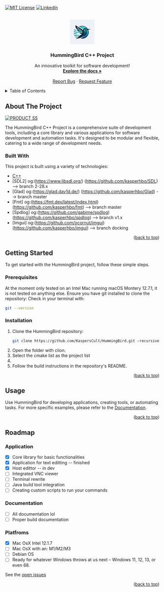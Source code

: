 <a name="readme-top"></a>

<!-- PROJECT SHIELDS -->
[![MIT License][license-shield]][license-url]
[![LinkedIn][linkedin-shield]][linkedin-url]

<!-- PROJECT LOGO -->
<br />
<div align="center">
  <a href="https://github.com/KaspersCult/HummingBird">
    <img src="Assets/Textures/logo.png" alt="Logo" width="80" height="80">
  </a>

  <h3 align="center">HummingBird C++ Project</h3>

  <p align="center">
    An innovative toolkit for software development! 
    <br />
    <a href="https://github.com/KaspersCult/HummingBird"><strong>Explore the docs »</strong></a>
    <br />
    <br />
    <!-- <a href="https://github.com/KaspersCult/HummingBird">View Demo</a>
    · -->
    <a href="https://github.com/KaspersCult/HummingBird/issues">Report Bug</a>
    ·
    <a href="https://github.com/KaspersCult/HummingBird/issues">Request Feature</a>
  </p>
</div>

<!-- TABLE OF CONTENTS -->
<details>
  <summary>Table of Contents</summary>
  <ol>
    <li>
      <a href="#about-the-project">About The Project</a>
      <ul>
        <li><a href="#built-with">Built With</a></li>
      </ul>
    </li>
    <li>
      <a href="#getting-started">Getting Started</a>
      <ul>
        <li><a href="#prerequisites">Prerequisites</a></li>
        <li><a href="#installation">Installation</a></li>
      </ul>
    </li>
    <li><a href="#usage">Usage</a></li>
    <li><a href="#roadmap">Roadmap</a></li>
    <li><a href="#contributing">Contributing</a></li>
    <li><a href="#license">License</a></li>
    <li><a href="#contact">Contact</a></li>
    <li><a href="#acknowledgments">Acknowledgments</a></li>
  </ol>
</details>

<!-- ABOUT THE PROJECT -->
## About The Project

[![PRODUCT SS][product-screenshot]](https://github.com/KaspersCult/HummingBird)

The HummingBird C++ Project is a comprehensive suite of development tools, including a core library and various applications for software development and automation tasks. It's designed to be modular and flexible, catering to a wide range of development needs.

### Built With

This project is built using a variety of technologies:

* [C++](https://www.cplusplus.com/)                  
* [SDL2]    og:(https://www.libsdl.org/)            (https://github.com/kasperhbo/SDL)     --> branch 2-28.x
* [Glad]    og:(https://glad.dav1d.de/)             (https://github.com/kasperhbo/Glad)    --> branch master
* [Fmt]     og:(https://fmt.dev/latest/index.html)  (https://github.com/kasperhbo/fmt)     --> branch master
* [Spdlog]  og:(https://github.com/gabime/spdlog)   (https://github.com/kasperhbo/spdlog)  --> branch v1.x
* [Imgui]   og:(https://github.com/ocornut/imgui)   (https://github.com/kasperhbo/imgui)   --> branch docking

<p align="right">(<a href="#readme-top">back to top</a>)</p>

<!-- GETTING STARTED -->
## Getting Started

To get started with the HummingBird project, follow these simple steps.

### Prerequisites
At the moment only tested on an Intel Mac running macOS Montery 12.7.1, it is not tested on anything else.
Ensure you have git installed to clone the repository:
Check in your terminal with:
```sh
git --version
```

### Installation

1. Clone the HummingBird repository:
   ```sh
   git clone https://github.com/KaspersCult/HummingBird.git —recursive
   ```
2. Open the folder with clion.
3. Select the cmake list as the project list
4. 
5. Follow the build instructions in the repository's README.

<p align="right">(<a href="#readme-top">back to top</a>)</p>

<!-- USAGE EXAMPLES -->
## Usage

Use HummingBird for developing applications, creating tools, or automating tasks. For more specific examples, please refer to the [Documentation](https://github.com/KaspersCult/HummingBird).

<p align="right">(<a href="#readme-top">back to top</a>)</p>

<!-- ROADMAP -->
## Roadmap

### Application
- [x] Core library for basic functionalities
- [x] Application for text editting -- finished
- [x] Host edittor -- in dev
- [ ] Integrated VNC viewer
- [ ] Terminal rewrite
- [ ] Java build tool integration
- [ ] Creating custom scripts to run your commands

### Documentation
- [ ] All documentation lol
- [ ] Proper build documentation

### Platfroms
- [x] Mac OsX Intel 12.1.7
- [ ] Mac OsX with an: M1/M2/M3
- [ ] Debian OS
- [ ] Ready for whatever Windows throws at us next – Windows 11, 12, 13, or even 68.

See the [open issues](https://github.com/KaspersCult/HummingBird/issues)

<p align="right">(<a href="#readme-top">back to top</a>)</p>


<!-- MARKDOWN LINKS & IMAGES -->
<!-- https://www.markdownguide.org/basic-syntax/#reference-style-links -->
[contributors-shield]: https://img.shields.io/github/contributors/othneildrew/Best-README-Template.svg?style=for-the-badge
[forks-shield]: https://img.shields.io/github/forks/othneildrew/Best-README-Template.svg?style=for-the-badge
[stars-shield]: https://img.shields.io/github/stars/othneildrew/Best-README-Template.svg?style=for-the-badge
[issues-shield]: https://img.shields.io/github/issues/othneildrew/Best-README-Template.svg?style=for-the-badge

[license-shield]: https://img.shields.io/github/license/othneildrew/Best-README-Template.svg?style=for-the-badge
[license-url]: https://github.com/KaspersCult/HummingBird/blob/main/LICENSE
[linkedin-shield]: https://img.shields.io/badge/-LinkedIn-black.svg?style=for-the-badge&logo=linkedin&colorB=555
[linkedin-url]: https://www.linkedin.com/in/kasper-bruin-de-6a48ab1ba/
[product-screenshot]: images/screenshot.png
[JQuery.com]: https://img.shields.io/badge/jQuery-0769AD?style=for-the-badge&logo=jquery&logoColor=white
[JQuery-url]: https://jquery.com 

